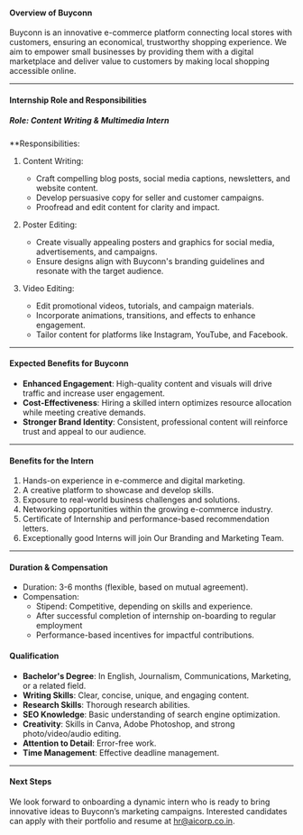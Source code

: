 
#### Overview of Buyconn

Buyconn is an innovative e-commerce platform connecting local stores with customers, ensuring an economical, trustworthy shopping experience. We aim to empower small businesses by providing them with a digital marketplace and deliver value to customers by making local shopping accessible online.

---

#### Internship Role and Responsibilities

##### Role: Content Writing & Multimedia Intern

**Responsibilities:

1. Content Writing:
 
    - Craft compelling blog posts, social media captions, newsletters, and website content.
    -  Develop persuasive copy for seller and customer campaigns.
    - Proofread and edit content for clarity and impact.


2. Poster Editing:

    - Create visually appealing posters and graphics for social media, advertisements, and campaigns.
    - Ensure designs align with Buyconn's branding guidelines and resonate with the target audience.

3. Video Editing:

    - Edit promotional videos, tutorials, and campaign materials.
    - Incorporate animations, transitions, and effects to enhance engagement.
    - Tailor content for platforms like Instagram, YouTube, and Facebook.

---

#### Expected Benefits for Buyconn

- **Enhanced Engagement**: High-quality content and visuals will drive traffic and increase user engagement.
- **Cost-Effectiveness**: Hiring a skilled intern optimizes resource allocation while meeting creative demands.
- **Stronger Brand Identity**: Consistent, professional content will reinforce trust and appeal to our audience.


---

#### Benefits for the Intern

1. Hands-on experience in e-commerce and digital marketing.
2. A creative platform to showcase and develop skills.
3. Exposure to real-world business challenges and solutions.
4. Networking opportunities within the growing e-commerce industry.
5. Certificate of Internship and performance-based recommendation letters.
6. Exceptionally good Interns will join Our Branding and Marketing Team.

---

#### Duration & Compensation

- Duration: 3-6 months (flexible, based on mutual agreement).
- Compensation:
    - Stipend: Competitive, depending on skills and experience.
    - After successful completion of internship on-boarding to regular employment
    - Performance-based incentives for impactful contributions.

#### Qualification

- **Bachelor's Degree**: In English, Journalism, Communications, Marketing, or a related field.
- **Writing Skills**: Clear, concise, unique, and engaging content.
- **Research Skills**: Thorough research abilities.
- **SEO Knowledge**: Basic understanding of search engine optimization.
- **Creativity**: Skills in Canva, Adobe Photoshop, and strong photo/video/audio editing.
- **Attention to Detail**: Error-free work.
- **Time Management**: Effective deadline management.

---

#### Next Steps

We look forward to onboarding a dynamic intern who is ready to bring innovative ideas to Buyconn’s marketing campaigns. Interested candidates can apply with their portfolio and resume at hr@aicorp.co.in.
